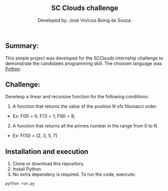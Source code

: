 <br />
<p align="center">
  <h2 align="center">SC Clouds challenge</h2>
  <p align="center">
    Developed by: José Vinícius Boing de Souza.
  </p>
</p>
<br />

## Summary:

This simple project was developed for the SCClouds internship challenge to demonstrate the candidates programming skill. The choosen language was [Python](https://www.python.org/).

## Challenge:

Develeop a linear and recursive function for the following conditions:

1. A function that returns the value of the position N ofs fibonacci order.

- Ex: F(0) = 0; F(1) = 1; F(6) = 8;

2. A function that returns all the primes number in the range from 0 to N.

- Ex: F(10) = [2, 3, 5, 7]

## Installation and execution

1. Clone or download this repository. <br>
2. Install Python
3. No extra dependecy is required. To run the code, exercute:

```sh
python run.py
```
